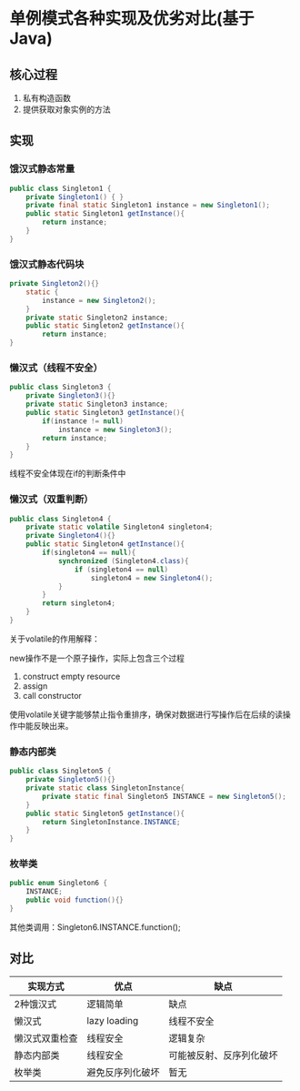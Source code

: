 # 单例模式各种实现及优劣对比(基于Java)

## 核心过程

1. 私有构造函数
2. 提供获取对象实例的方法

## 实现

### 饿汉式静态常量

```Java
public class Singleton1 {
    private Singleton1() { }
    private final static Singleton1 instance = new Singleton1();
    public static Singleton1 getInstance(){
        return instance;
    }
}
```

### 饿汉式静态代码块

```Java
private Singleton2(){}
    static {
        instance = new Singleton2();
    }
    private static Singleton2 instance;
    public static Singleton2 getInstance(){
        return instance;
}
```

### 懒汉式（线程不安全）

```Java
public class Singleton3 {
    private Singleton3(){}
    private static Singleton3 instance;
    public static Singleton3 getInstance(){
        if(instance != null)
            instance = new Singleton3();
        return instance;
    }
}
```

线程不安全体现在if的判断条件中

### 懒汉式（双重判断）

```Java
public class Singleton4 {
    private static volatile Singleton4 singleton4;
    private Singleton4(){}
    public static Singleton4 getInstance(){
        if(singleton4 == null){
            synchronized (Singleton4.class){
                if (singleton4 == null)
                    singleton4 = new Singleton4();
            }
        }
        return singleton4;
    }
}
```

关于volatile的作用解释：

new操作不是一个原子操作，实际上包含三个过程

1. construct empty resource
2. assign
3. call constructor

使用volatile关键字能够禁止指令重排序，确保对数据进行写操作后在后续的读操作中能反映出来。

### 静态内部类

```Java
public class Singleton5 {
    private Singleton5(){}
    private static class SingletonInstance{
        private static final Singleton5 INSTANCE = new Singleton5();
    }
    public static Singleton5 getInstance(){
        return SingletonInstance.INSTANCE;
    }
}
```

### 枚举类

```Java
public enum Singleton6 {
    INSTANCE;
    public void function(){}
}
```

其他类调用：Singleton6.INSTANCE.function();

## 对比

| 实现方式       | 优点             | 缺点                     |
| -------------- | ---------------- | ------------------------ |
| 2种饿汉式      | 逻辑简单         | 缺点                     |
| 懒汉式         | lazy loading     | 线程不安全               |
| 懒汉式双重检查 | 线程安全         | 逻辑复杂                 |
| 静态内部类     | 线程安全         | 可能被反射、反序列化破坏 |
| 枚举类         | 避免反序列化破坏 | 暂无                     |

